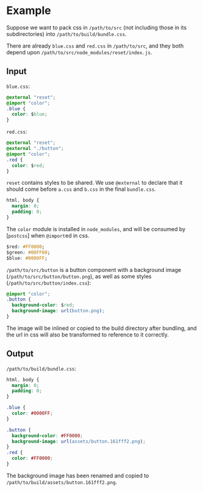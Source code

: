# Example

Suppose we want to pack css in `/path/to/src` (not including those in its subdirectories) into `/path/to/build/bundle.css`.

There are already `blue.css` and `red.css` in `/path/to/src`, and they both depend upon `/path/to/src/node_modules/reset/index.js`.

## Input

`blue.css`:
```css
@external "reset";
@import "color";
.blue {
  color: $blue;
}

```

`red.css`:
```css
@external "reset";
@external "./button";
@import "color";
.red {
  color: $red;
}

```

`reset` contains styles to be shared.
We use `@external` to declare that
it should come before `a.css` and `b.css` in the final `bundle.css`.
```css
html, body {
  margin: 0;
  padding: 0;
}

```

The `color` module is installed in `node_modules`,
and will be consumed by [`postcss`] when `@import`ed in css.
```css
$red: #FF0000;
$green: #00FF00;
$blue: #0000FF;

```

`/path/to/src/button` is a button component with a background image (`/path/to/src/button/button.png`),
as well as some styles (`/path/to/src/button/index.css`):
```css
@import "color";
.button {
  background-color: $red;
  background-image: url(button.png);
}

```
The image will be inlined or copied to the build directory
after bundling, and the url in css will also be transformed to
reference to it correctly.

## Output

`/path/to/build/bundle.css`:
```css
html, body {
  margin: 0;
  padding: 0;
}

.blue {
  color: #0000FF;
}

.button {
  background-color: #FF0000;
  background-image: url(assets/button.161fff2.png);
}
.red {
  color: #FF0000;
}

```

The background image has been renamed and copied to `/path/to/build/assets/button.161fff2.png`.

